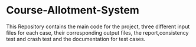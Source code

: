 # Course-Allotment-System
This Repository contains the main code for the project, three different input files for each case, their corresponding output files, the report,consistency test and crash test and the documentation for test cases.
